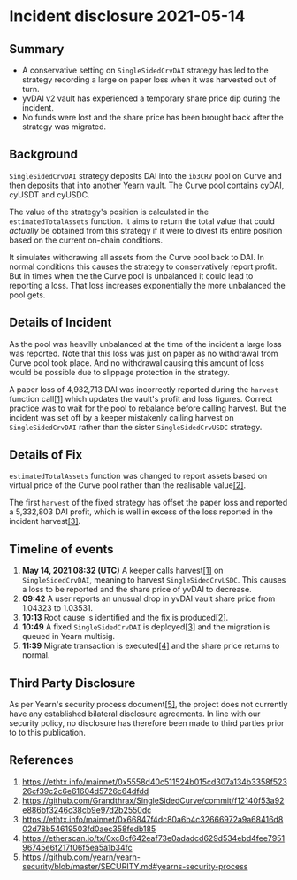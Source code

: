 # Incident disclosure 2021-05-14

## Summary
- A conservative setting on `SingleSidedCrvDAI` strategy has led to the strategy recording a large on paper loss when it was harvested out of turn.
- yvDAI v2 vault has experienced a temporary share price dip during the incident.
- No funds were lost and the share price has been brought back after the strategy was migrated.

## Background

`SingleSidedCrvDAI` strategy deposits DAI into the `ib3CRV` pool on Curve and then deposits that into another Yearn vault. The Curve pool contains cyDAI, cyUSDT and cyUSDC. 

The value of the strategy's position is calculated in the `estimatedTotalAssets` function. It aims to return the total value that could *actually* be obtained from this strategy if it were to divest its entire position based on the current on-chain conditions.

It simulates withdrawing all assets from the Curve pool back to DAI. In normal conditions this causes the strategy to conservatively report profit. But in times when the the Curve pool is unbalanced it could lead to reporting a loss. That loss increases exponentially the more unbalanced the pool gets.

## Details of Incident

As the pool was heavilly unbalanced at the time of the incident a large loss was reported. Note that this loss was just on paper as no withdrawal from Curve pool took place. And no withdrawal causing this amount of loss would be possible due to slippage protection in the strategy.

A paper loss of 4,932,713 DAI was incorrectly reported during the `harvest` function call[[1]](#References) which updates the vault's profit and loss figures. Correct practice was to wait for the pool to rebalance before calling harvest. But the incident was set off by a keeper mistakenly calling harvest on `SingleSidedCrvDAI` rather than the sister `SingleSidedCrvUSDC` strategy.

## Details of Fix

`estimatedTotalAssets` function was changed to report assets based on virtual price of the Curve pool rather than the realisable value[[2]](#References).

The first `harvest` of the fixed strategy has offset the paper loss and reported a 5,332,803 DAI profit, which is well in excess of the loss reported in the incident harvest[[3]](#References).

## Timeline of events
1. **May 14, 2021 08:32 (UTC)** A keeper calls harvest[[1]](#References) on `SingleSidedCrvDAI`, meaning to harvest `SingleSidedCrvUSDC`. This causes a loss to be reported and the share price of yvDAI to decrease.
3. **09:42** A user reports an unusual drop in yvDAI vault share price from 1.04323
 to 1.03531.
5. **10:13** Root cause is identified and the fix is produced[[2]](#References). 
6. **10:49** A fixed `SingleSidedCrvDAI` is deployed[[3]](#References) and the migration is queued in Yearn multisig.
7. **11:39** Migrate transaction is executed[[4]](#References) and the share price returns to normal.

## Third Party Disclosure

As per Yearn's security process document[[5]](#References), the project does not currently have any established bilateral disclosure agreements. In line with our security policy, no disclosure has therefore been made to third parties prior to to this publication.

## References

1. https://ethtx.info/mainnet/0x5558d40c511524b015cd307a134b3358f52326cf39c2c6e61604d5726c64dfdd
2. https://github.com/Grandthrax/SingleSidedCurve/commit/f12140f53a92e886bf3246c38cb9e97d2b2550dc
3. https://ethtx.info/mainnet/0x66847f4dc80a6b4c32666972a9a68416d802d78b54619503fd0aec358fedb185
4. https://etherscan.io/tx/0xc8cf642eaf73e0adadcd629d534ebd4fee795196745e6f217f06f5ea5a1b34fc
5. https://github.com/yearn/yearn-security/blob/master/SECURITY.md#yearns-security-process
